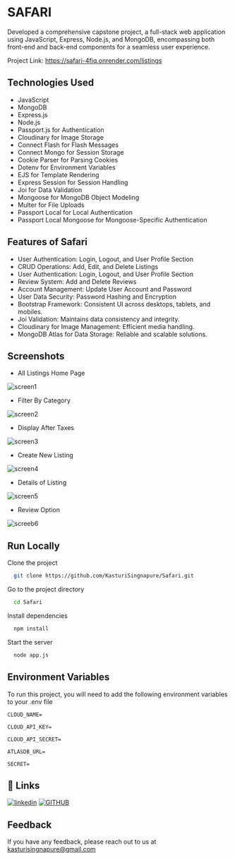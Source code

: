 
# SAFARI

Developed a comprehensive capstone project, a full-stack web application using JavaScript, Express, Node.js, and MongoDB, encompassing both front-end and back-end components for a seamless user experience.

Project Link: https://safari-4fiq.onrender.com/listings

## Technologies Used

- JavaScript
- MongoDB
- Express.js
- Node.js
- Passport.js for Authentication
- Cloudinary for Image Storage
- Connect Flash for Flash Messages
- Connect Mongo for Session Storage
- Cookie Parser for Parsing Cookies
- Dotenv for Environment Variables
- EJS for Template Rendering
- Express Session for Session Handling
- Joi for Data Validation
- Mongoose for MongoDB Object Modeling
- Multer for File Uploads
- Passport Local for Local Authentication
- Passport Local Mongoose for Mongoose-Specific Authentication


## Features of Safari

- User Authentication: Login, Logout, and User Profile Section
- CRUD Operations: Add, Edit, and Delete Listings
- User Authentication: Login, Logout, and User Profile Section
- Review System: Add and Delete Reviews
- Account Management: Update User Account and Password
- User Data Security: Password Hashing and Encryption
- Bootstrap Framework: Consistent UI across desktops, tablets, and mobiles.
- Joi Validation: Maintains data consistency and integrity.
- Cloudinary for Image Management: Efficient media handling.
- MongoDB Atlas for Data Storage: Reliable and scalable solutions.
##  Screenshots

- All Listings Home Page

![screen1](https://github.com/user-attachments/assets/0e6cb041-bf64-466d-8088-1c524fb3c4c3)

- Filter By Category

![screen2](https://github.com/user-attachments/assets/fc2342fb-6d0c-423e-b3d2-38ee969b5788)

- Display After Taxes

![screen3](https://github.com/user-attachments/assets/f34c3371-661e-42de-b0e2-3df57cc838c6)

- Create New Listing

![screen4](https://github.com/user-attachments/assets/b3c36a56-977b-4547-afd1-3566cdd218de)

- Details of Listing

![screen5](https://github.com/user-attachments/assets/6f15e29b-23ce-41ad-a15d-87afa691cdc1)

- Review Option

![screeb6](https://github.com/user-attachments/assets/0d63e313-b160-4a93-8271-be677af730ee)

## Run Locally

Clone the project

```bash
  git clone https://github.com/KasturiSingnapure/Safari.git
```

Go to the project directory

```bash
  cd Safari
```

Install dependencies

```bash
  npm install
```

Start the server

```bash
  node app.js
```


## Environment Variables

To run this project, you will need to add the following environment variables to your .env file

`CLOUD_NAME=`

`CLOUD_API_KEY=`

`CLOUD_API_SECRET=`

`ATLASDB_URL=`

`SECRET=`


## 🔗 Links
[![linkedin](https://img.shields.io/badge/linkedin-0A66C2?style=for-the-badge&logo=linkedin&logoColor=white)](https://www.linkedin.com/in/kasturisingnapure/)
[![GITHUB](https://img.shields.io/badge/twitter-1DA1F2?style=for-the-badge&logo=twitter&logoColor=white)](https://github.com/KasturiSingnapure/)


## Feedback

If you have any feedback, please reach out to us at kasturisingnapure@gmail.com

